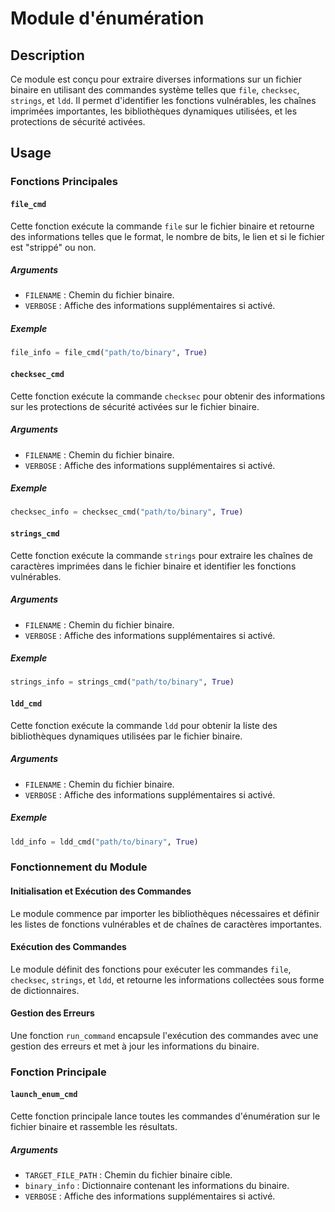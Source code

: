 # Module d'énumération

## Description

Ce module est conçu pour extraire diverses informations sur un fichier binaire en utilisant des commandes système telles que `file`, `checksec`, `strings`, et `ldd`. Il permet d'identifier les fonctions vulnérables, les chaînes imprimées importantes, les bibliothèques dynamiques utilisées, et les protections de sécurité activées.

## Usage

### Fonctions Principales

#### `file_cmd`

Cette fonction exécute la commande `file` sur le fichier binaire et retourne des informations telles que le format, le nombre de bits, le lien et si le fichier est "strippé" ou non.

##### Arguments

- `FILENAME` : Chemin du fichier binaire.
- `VERBOSE` : Affiche des informations supplémentaires si activé.

##### Exemple

```python
file_info = file_cmd("path/to/binary", True)
```

#### `checksec_cmd`

Cette fonction exécute la commande `checksec` pour obtenir des informations sur les protections de sécurité activées sur le fichier binaire.

##### Arguments

- `FILENAME` : Chemin du fichier binaire.
- `VERBOSE` : Affiche des informations supplémentaires si activé.

##### Exemple

```python
checksec_info = checksec_cmd("path/to/binary", True)
```

#### `strings_cmd`

Cette fonction exécute la commande `strings` pour extraire les chaînes de caractères imprimées dans le fichier binaire et identifier les fonctions vulnérables.

##### Arguments

- `FILENAME` : Chemin du fichier binaire.
- `VERBOSE` : Affiche des informations supplémentaires si activé.

##### Exemple

```python
strings_info = strings_cmd("path/to/binary", True)
```

#### `ldd_cmd`

Cette fonction exécute la commande `ldd` pour obtenir la liste des bibliothèques dynamiques utilisées par le fichier binaire.

##### Arguments

- `FILENAME` : Chemin du fichier binaire.
- `VERBOSE` : Affiche des informations supplémentaires si activé.

##### Exemple

```python
ldd_info = ldd_cmd("path/to/binary", True)
```

### Fonctionnement du Module

#### Initialisation et Exécution des Commandes

Le module commence par importer les bibliothèques nécessaires et définir les listes de fonctions vulnérables et de chaînes de caractères importantes.

#### Exécution des Commandes

Le module définit des fonctions pour exécuter les commandes `file`, `checksec`, `strings`, et `ldd`, et retourne les informations collectées sous forme de dictionnaires.

#### Gestion des Erreurs

Une fonction `run_command` encapsule l'exécution des commandes avec une gestion des erreurs et met à jour les informations du binaire.

### Fonction Principale

#### `launch_enum_cmd`

Cette fonction principale lance toutes les commandes d'énumération sur le fichier binaire et rassemble les résultats.

##### Arguments

- `TARGET_FILE_PATH` : Chemin du fichier binaire cible.
- `binary_info` : Dictionnaire contenant les informations du binaire.
- `VERBOSE` : Affiche des informations supplémentaires si activé.